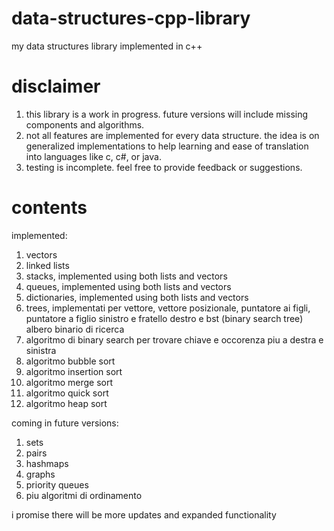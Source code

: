 # data-structures-cpp-library
my data structures library implemented in c++

# disclaimer
1. this library is a work in progress. future versions will include missing components and algorithms.
2. not all features are implemented for every data structure. the idea is on generalized implementations to help learning and ease of translation into languages like c, c#, or java.
3. testing is incomplete. feel free to provide feedback or suggestions.

# contents
implemented:
1. vectors
2. linked lists
3. stacks, implemented using both lists and vectors
4. queues, implemented using both lists and vectors
5. dictionaries, implemented using both lists and vectors
6. trees, implementati per vettore, vettore posizionale, puntatore ai figli, puntatore a figlio sinistro e fratello destro e bst (binary search tree) albero binario di ricerca
7. algoritmo di binary search per trovare chiave e occorenza piu a destra e sinistra
8. algoritmo bubble sort
9. algoritmo insertion sort
10. algoritmo merge sort
11. algoritmo quick sort
12. algoritmo heap sort

coming in future versions:
1. sets
2. pairs
3. hashmaps
4. graphs
5. priority queues
6. piu algoritmi di ordinamento

i promise there will be more updates and expanded functionality
